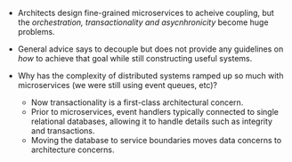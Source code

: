 * Architects design fine-grained microservices to acheive coupling, but the *orchestration, transactionality and asycnhronicity* become huge problems.
* General advice says to decouple but does not provide any guidelines on *how* to achieve that goal while still constructing useful systems.

* Why has the complexity of distributed systems ramped up so much with microservices (we were still using event queues, etc)?
    * Now transactionality is a first-class architectural concern.
    * Prior to microservices, event handlers typically connected to single relational databases, allowing it to handle details such as integrity and transactions.
    * Moving the database to service boundaries moves data concerns to architecture concerns.